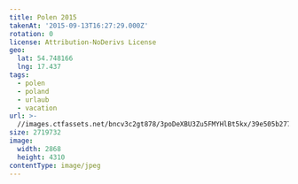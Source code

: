 ```yaml
---
title: Polen 2015
takenAt: '2015-09-13T16:27:29.000Z'
rotation: 0
license: Attribution-NoDerivs License
geo:
  lat: 54.748166
  lng: 17.437
tags:
  - polen
  - poland
  - urlaub
  - vacation
url: >-
  //images.ctfassets.net/bncv3c2gt878/3poDeXBU3Zu5FMYHlBt5kx/39e505b27705ec32952cff3f140d740e/polen-2015_25325006204_o
size: 2719732
image:
  width: 2868
  height: 4310
contentType: image/jpeg
---
```


